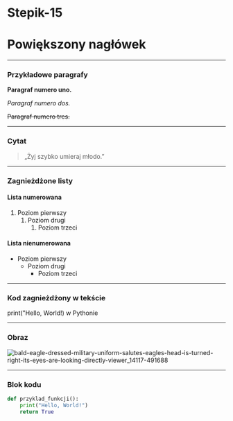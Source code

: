 # Stepik-15

# Powiększony nagłówek


---

### Przykładowe paragrafy

**Paragraf numero uno.**

*Paragraf numero dos.*

~~Paragraf numero tres.~~

---

### Cytat

> „Żyj szybko umieraj młodo.”

---

### Zagnieżdżone listy

#### Lista numerowana
1. Poziom pierwszy
   1. Poziom drugi
      1. Poziom trzeci

#### Lista nienumerowana
- Poziom pierwszy
  - Poziom drugi
    - Poziom trzeci

---

### Kod zagnieżdżony w tekście

print("Hello, World!) w Pythonie


---

### Obraz

![bald-eagle-dressed-military-uniform-salutes-eagles-head-is-turned-right-its-eyes-are-looking-directly-viewer_14117-491688](https://github.com/user-attachments/assets/8c86eea0-3a08-42d5-b856-eb7e7632c29c)


---

### Blok kodu

```python
def przyklad_funkcji():
    print("Hello, World!")
    return True
